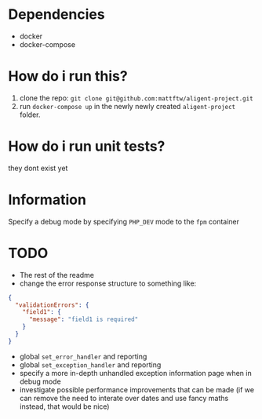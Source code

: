 # Dependencies
* docker
* docker-compose

# How do i run this?
1. clone the repo: `git clone git@github.com:mattftw/aligent-project.git`
2. run `docker-compose up` in the newly newly created `aligent-project` folder.

# How do i run unit tests?
they dont exist yet

# Information
Specify a debug mode by specifying `PHP_DEV` mode to the `fpm` container

# TODO
* The rest of the readme
* change the error response structure to something like:
```json
{
  "validationErrors": {
    "field1": {
      "message": "field1 is required"
    }
  }
}
```
* global `set_error_handler` and reporting
* global `set_exception_handler` and reporting
* specify a more in-depth unhandled exception information page when in debug mode
* investigate possible performance improvements that can be made (if we can remove the need to interate over dates and use fancy maths instead, that would be nice)
